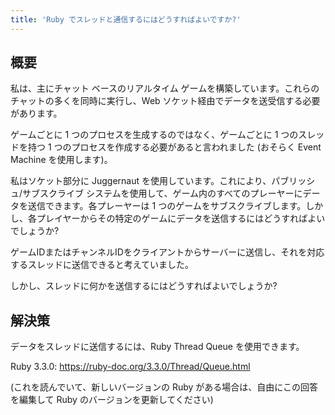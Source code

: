 ```yaml
---
title: 'Ruby でスレッドと通信するにはどうすればよいですか?'
---
```


## 概要
私は、主にチャット ベースのリアルタイム ゲームを構築しています。これらのチャットの多くを同時に実行し、Web ソケット経由でデータを送受信する必要があります。

ゲームごとに 1 つのプロセスを生成するのではなく、ゲームごとに 1 つのスレッドを持つ 1 つのプロセスを作成する必要があると言われました (おそらく Event Machine を使用します)。

私はソケット部分に Juggernaut を使用しています。これにより、パブリッシュ/サブスクライブ システムを使用して、ゲーム内のすべてのプレーヤーにデータを送信できます。各プレーヤーは 1 つのゲームをサブスクライブします。しかし、各プレイヤーからその特定のゲームにデータを送信するにはどうすればよいでしょうか?

ゲームIDまたはチャンネルIDをクライアントからサーバーに送信し、それを対応するスレッドに送信できると考えていました。

しかし、スレッドに何かを送信するにはどうすればよいでしょうか?

## 解決策
データをスレッドに送信するには、Ruby Thread Queue を使用できます。

Ruby 3.3.0: https://ruby-doc.org/3.3.0/Thread/Queue.html

(これを読んでいて、新しいバージョンの Ruby がある場合は、自由にこの回答を編集して Ruby のバージョンを更新してください)

